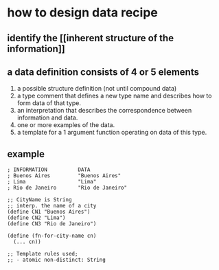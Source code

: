 # how to design data recipe
## identify the [[inherent structure of the information]]
## a data definition consists of 4 or 5 elements

1. a possible structure definition (not until compound data)
2. a type comment that defines a new type name and describes how to form data of that type.
3. an interpretation that describes the correspondence between information and data.
4. one or more examples of the data.
5. a template for a 1 argument function operating on data of this type.
## example
```
; INFORMATION          DATA
; Buenos Aires         "Buenos Aires"
; Lima                 "Lima"
; Rio de Janeiro       "Rio de Janeiro"

;; CityName is String
;; interp. the name of a city
(define CN1 "Buenos Aires")
(define CN2 "Lima")
(define CN3 "Rio de Janeiro")

(define (fn-for-city-name cn)
  (... cn))

;; Template rules used;
;; - atomic non-distinct: String
```